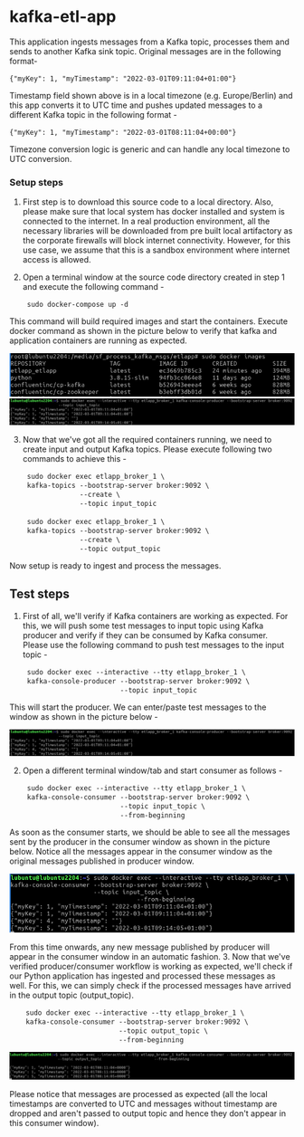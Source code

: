 # kafka-etl-app
This application ingests messages from a Kafka topic, processes them and sends to another
Kafka sink topic. Original messages are in the following format-

    {"myKey": 1, "myTimestamp": "2022-03-01T09:11:04+01:00"}

Timestamp field shown above is in a local timezone (e.g. Europe/Berlin) and this app converts
it to UTC time and pushes updated messages to a different Kafka topic in the following format -

    {"myKey": 1, "myTimestamp": "2022-03-01T08:11:04+00:00"}

Timezone conversion logic is generic and can handle any local timezone to UTC conversion. 

### Setup steps
1. First step is to download this source code to a local directory. Also, please make sure 
that local system has docker installed and system is connected to the internet. In a real
production environment, all the necessary libraries will be downloaded from pre built local 
artifactory as the corporate firewalls will block internet connectivity. However, for this 
use case, we assume that this is a sandbox environment where internet access is allowed. 
2. Open a terminal window at the source code directory created in step 1 and execute the 
following command - 

        sudo docker-compose up -d
    
This command will build required images and start the containers. Execute docker command
as shown in the picture below to verify that kafka and application containers are running
as expected.

![img.png](img.png)![img_1.png](img_1.png)

3. Now that we've got all the required containers running, we need to create input and output 
Kafka topics. Please execute following two commands to achieve this -

        sudo docker exec etlapp_broker_1 \
        kafka-topics --bootstrap-server broker:9092 \
                     --create \
                     --topic input_topic

        sudo docker exec etlapp_broker_1 \
        kafka-topics --bootstrap-server broker:9092 \
                     --create \
                     --topic output_topic

Now setup is ready to ingest and process the messages.

## Test steps
1. First of all, we'll verify if Kafka containers are working as expected. For this, we 
will push some test messages to input topic using Kafka producer and verify if they can be 
consumed by Kafka consumer. Please use the following command to push test messages to the
input topic - 

        sudo docker exec --interactive --tty etlapp_broker_1 \
        kafka-console-producer --bootstrap-server broker:9092 \
                               --topic input_topic
                               
This will start the producer. We can enter/paste test messages to the window as shown in the 
picture below -

![img_1.png](img_1.png)

2. Open a different terminal window/tab and start consumer as follows -

        sudo docker exec --interactive --tty etlapp_broker_1 \
        kafka-console-consumer --bootstrap-server broker:9092 \
                               --topic input_topic \                   
                               --from-beginning
                               
As soon as the consumer starts, we should be able to see all the messages sent by the 
producer in the consumer window as shown in the picture below. Notice all the messages
appear in the consumer window as the original messages published in producer window.

![img_3.png](img_3.png)

From this time onwards, any new message published by producer will appear in the consumer
window in an automatic fashion.
3. Now that we've verified producer/consumer workflow is working as expected, we'll check if
our Python application has ingested and processed these messages as well. For this, we can simply 
check if the processed messages have arrived in the output topic (output_topic).

        sudo docker exec --interactive --tty etlapp_broker_1 \
        kafka-console-consumer --bootstrap-server broker:9092 \
                               --topic output_topic \                   
                               --from-beginning
                               
![img_2.png](img_2.png)

Please notice that messages are processed as expected (all the local timestamps are converted to
UTC and messages without timestamp are dropped and aren't passed to output topic and hence 
they don't appear in this consumer window).
